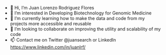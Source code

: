 - 👋 Hi, I’m Juan Lorenzo Rodriguez Flores
- 👀 I’m interested in Developing Biotechnology for Genomic Medicine
- 🌱 I’m currently learning how to make the data and code from my projects more accessible and reusable
- 💞️ I’m looking to collaborate on improving the utility and scalability of my code
- 📫 Contact me on Twitter @juansearch or LinkedIn https://www.linkedin.com/in/juanlrf/

<!---
juansearch/juansearch is a ✨ special ✨ repository because its `README.md` (this file) appears on your GitHub profile.
You can click the Preview link to take a look at your changes.
--->

